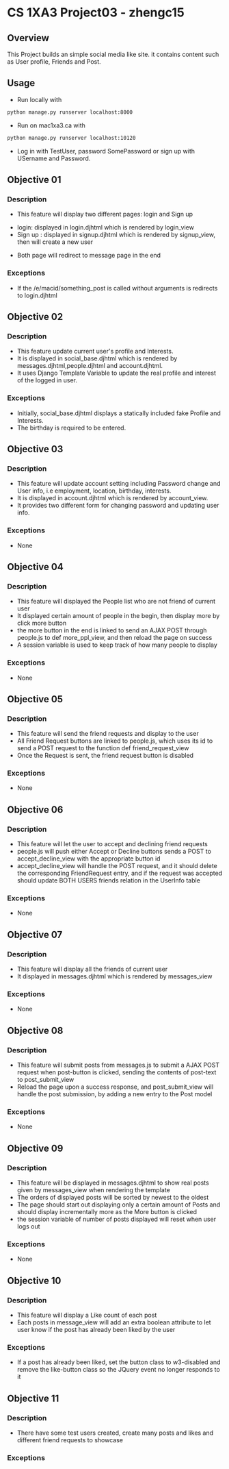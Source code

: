 # CS 1XA3 Project03 - zhengc15

## Overview
This Project builds an simple social media like site. it contains content such as  User profile, Friends and Post.

## Usage
- Run locally with
```bash
python manage.py runserver localhost:8000
```
- Run on mac1xa3.ca with
```bash
python manage.py runserver localhost:10120
```
- Log in with TestUser, password SomePassword
or sign up with USername and Password.

## Objective 01
### Description
- This feature will display two different pages: login and Sign up
 * login: displayed in login.djhtml which is rendered by login_view
 * Sign up : displayed in signup.djhtml which is rendered by signup_view, then will create a new user
- Both page will redirect to message page in the end 

### Exceptions
- If the /e/macid/something_post is called without arguments is redirects to login.djhtml
## Objective 02
### Description
- This feature update current user's profile and Interests.
- It is displayed in social_base.djhtml which is rendered by messages.djhtml,people.djhtml and account.djhtml.
- It uses Django Template Variable to update the real profile and interest of the logged in user.
### Exceptions
- Initially, social_base.djhtml displays a statically included fake Profile and Interests.
- The birthday is required to be entered.

## Objective 03
### Description
- This feature will update account setting including Password change and User info, i.e employment, location, birthday, interests.
- It is displayed in account.djhtml which is rendered by account_view.
- It provides two different form for changing password and updating user info.
### Exceptions
- None

## Objective 04
### Description
- This feature will displayed the People list who are not friend of current user 
- It displayed certain amount of people in the begin, then display more by click more button
- the more button in the end is linked to send an AJAX POST through people.js to def more_ppl_view, and then reload the page on success
- A session variable is used to keep track of how many people to display
### Exceptions
- None

## Objective 05
### Description
- This feature will send the friend requests and display to the user
- All Friend Request buttons are linked to people.js, which uses its id to send a POST request to the function def friend_request_view
- Once the Request is sent, the friend request button is disabled
### Exceptions
- None

## Objective 06
### Description
- This feature will let the user to accept and declining friend requests
- people.js  will push either Accept or Decline buttons sends a POST to accept_decline_view with the appropriate button id
- accept_decline_view will handle the POST request, and it should delete the corresponding FriendRequest entry, and if the request was accepted should update BOTH USERS friends relation in the UserInfo table
### Exceptions
- None

## Objective 07
### Description
- This feature will display all the friends of current user
- It displayed in messages.djhtml which is rendered by messages_view
### Exceptions
- None

## Objective 08
### Description
- This feature will submit posts from messages.js to submit a AJAX POST request when post-button is clicked, sending the contents of post-text to post_submit_view
- Reload the page upon a success response, and post_submit_view will handle the post submission, by adding a new entry to the Post model
### Exceptions
- None

## Objective 09
### Description
- This feature will be displayed in messages.djhtml to show real posts given by messages_view when rendering the template
- The orders of displayed posts will be sorted by newest to the oldest
- The page should start out displaying only a certain amount of Posts and should display incrementally more as the More button is clicked
- the session variable of number of posts displayed will reset when user logs out
### Exceptions
- None

## Objective 10
### Description
- This feature will display a Like count of each post
- Each posts in message_view will add an extra boolean attribute to let user know if the post has already been liked by the user
### Exceptions
- If a post has already been liked, set the button class to w3-disabled and remove
the like-button class so the JQuery event no longer responds to it

## Objective 11
### Description
- There have some test users created, create many posts and likes and different friend requests to showcase
### Exceptions